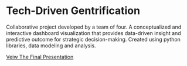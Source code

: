 # Tech-Driven Gentrification

Collaborative project developed by a team of four. A conceptualized and interactive dashboard visualization that provides data-driven insight
and predictive outcome for strategic decision-making. Created using python libraries, data modeling and analysis.

[Veiw The Final Presentation](https://github.com/Team-28-DS4A-Cohort-3/Tech-Gentrification/blob/main/DS4A_Team%2028_Final%20Report_vF.pdf "Here")
